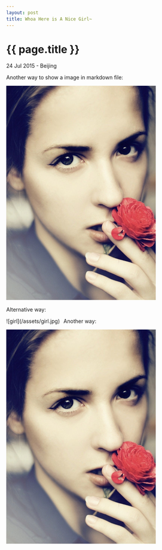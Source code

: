 ```yaml
---
layout: post
title: Whoa Here is A Nice Girl~
---
```


{{ page.title }}
================

<p class="meta">24 Jul 2015 - Beijing</p>

Another way to show a image in markdown file:

<div style="float:center">
    <img src="/assets/girl.jpg">
</div>

Alternative way:

<div style="float:left;margin:0 10px 10px 0" markdown="1">
    ![girl](/assets/girl.jpg)
</div>

Another way:

![alt text](/assets/girl.jpg 'title for this girl')

